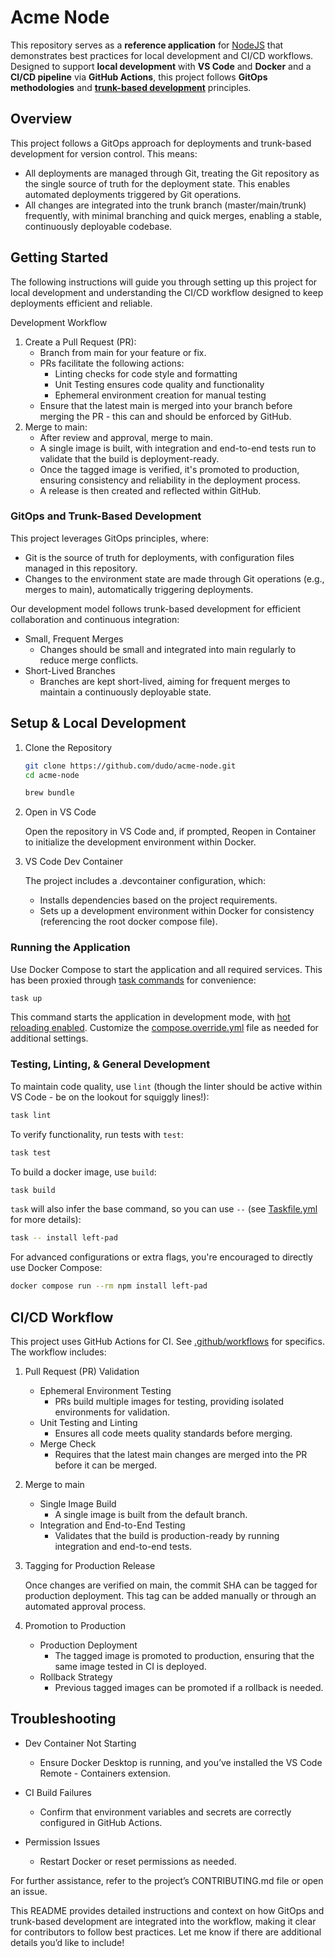 # Acme Node

This repository serves as a **reference application** for [NodeJS](https://nodejs.org) that demonstrates best practices for local development and CI/CD workflows. Designed to support **local development** with **VS Code** and **Docker** and a **CI/CD pipeline** via **GitHub Actions**, this project follows **GitOps methodologies** and **[trunk-based development](https://trunkbaseddevelopment.com/)** principles.

## Overview

This project follows a GitOps approach for deployments and trunk-based development for version control. This means:

- All deployments are managed through Git, treating the Git repository as the single source of truth for the deployment state. This enables automated deployments triggered by Git operations.
- All changes are integrated into the trunk branch (master/main/trunk) frequently, with minimal branching and quick merges, enabling a stable, continuously deployable codebase.

## Getting Started

The following instructions will guide you through setting up this project for local development and understanding the CI/CD workflow designed to keep deployments efficient and reliable.

Development Workflow

1. Create a Pull Request (PR):
    - Branch from main for your feature or fix.
    - PRs facilitate the following actions:
      - Linting checks for code style and formatting
      - Unit Testing ensures code quality and functionality
      - Ephemeral environment creation for manual testing
    - Ensure that the latest main is merged into your branch before merging the PR - this can and should be enforced by GitHub.
1. Merge to main:
    - After review and approval, merge to main.
    - A single image is built, with integration and end-to-end tests run to validate that the build is deployment-ready.
    - Once the tagged image is verified, it's promoted to production, ensuring consistency and reliability in the deployment process.
    - A release is then created and reflected within GitHub.

### GitOps and Trunk-Based Development

This project leverages GitOps principles, where:

- Git is the source of truth for deployments, with configuration files managed in this repository.
- Changes to the environment state are made through Git operations (e.g., merges to main), automatically triggering deployments.

Our development model follows trunk-based development for efficient collaboration and continuous integration:

- Small, Frequent Merges
  - Changes should be small and integrated into main regularly to reduce merge conflicts.
- Short-Lived Branches
  - Branches are kept short-lived, aiming for frequent merges to maintain a continuously deployable state.

## Setup & Local Development

1. Clone the Repository

    ```sh
    git clone https://github.com/dudo/acme-node.git
    cd acme-node

    brew bundle
    ```

1. Open in VS Code

    Open the repository in VS Code and, if prompted, Reopen in Container to initialize the development environment within Docker.

1. VS Code Dev Container

    The project includes a .devcontainer configuration, which:

    - Installs dependencies based on the project requirements.
    - Sets up a development environment within Docker for consistency (referencing the root docker compose file).

### Running the Application

Use Docker Compose to start the application and all required services. This has been proxied through [task commands](https://taskfile.dev/) for convenience:

```sh
task up
```

This command starts the application in development mode, with [hot reloading enabled](https://docs.docker.com/compose/how-tos/file-watch/). Customize the [compose.override.yml](https://docs.docker.com/compose/how-tos/multiple-compose-files/merge/) file as needed for additional settings.

### Testing, Linting, & General Development

To maintain code quality, use `lint` (though the linter should be active within VS Code - be on the lookout for squiggly lines!):

```sh
task lint
```

To verify functionality, run tests with `test`:

```sh
task test
```

To build a docker image, use `build`:

```sh
task build
```

`task` will also infer the base command, so you can use `--` (see [Taskfile.yml](./Taskfile.yml) for more details):

```sh
task -- install left-pad
```

For advanced configurations or extra flags, you're encouraged to directly use Docker Compose:

```sh
docker compose run --rm npm install left-pad
```

## CI/CD Workflow

This project uses GitHub Actions for CI. See [.github/workflows](./.github/workflows) for specifics. The workflow includes:

1. Pull Request (PR) Validation

    - Ephemeral Environment Testing
      - PRs build multiple images for testing, providing isolated environments for validation.
    - Unit Testing and Linting
      - Ensures all code meets quality standards before merging.
    - Merge Check
      - Requires that the latest main changes are merged into the PR before it can be merged.

1. Merge to main

    - Single Image Build
      - A single image is built from the default branch.
    - Integration and End-to-End Testing
      - Validates that the build is production-ready by running integration and end-to-end tests.

1. Tagging for Production Release

    Once changes are verified on main, the commit SHA can be tagged for production deployment. This tag can be added manually or through an automated approval process.

1. Promotion to Production

    - Production Deployment
      - The tagged image is promoted to production, ensuring that the same image tested in CI is deployed.
    - Rollback Strategy
      - Previous tagged images can be promoted if a rollback is needed.

## Troubleshooting

- Dev Container Not Starting
  - Ensure Docker Desktop is running, and you’ve installed the VS Code Remote - Containers extension.

- CI Build Failures
  - Confirm that environment variables and secrets are correctly configured in GitHub Actions.

- Permission Issues
  - Restart Docker or reset permissions as needed.

For further assistance, refer to the project’s CONTRIBUTING.md file or open an issue.

This README provides detailed instructions and context on how GitOps and trunk-based development are integrated into the workflow, making it clear for contributors to follow best practices. Let me know if there are additional details you’d like to include!
